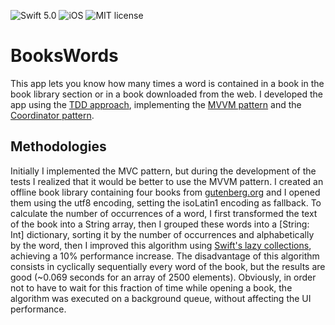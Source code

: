 ![Swift 5.0](https://img.shields.io/badge/Swift-5.0-orange.svg?style=flat) ![iOS](https://img.shields.io/badge/platform-iOS-%23989898.svg?color=blue) ![MIT license](https://img.shields.io/cocoapods/l/Tags.svg?style=flat&color=brightgreen)

# BooksWords
This app lets you know how many times a word is contained in a book in the book library section or in a book downloaded from the web. I developed the app using the [TDD approach](https://en.wikipedia.org/wiki/Test-driven_development), implementing the [MVVM pattern](https://en.wikipedia.org/wiki/Model%E2%80%93view%E2%80%93viewmodel) and the [Coordinator pattern](http://khanlou.com/2015/10/coordinators-redux/).

## Methodologies
Initially I implemented the MVC pattern, but during the development of the tests I realized that it would be better to use the MVVM pattern.
I created an offline book library containing four books from [gutenberg.org](https://www.gutenberg.org/) and I opened them using the utf8 encoding, setting the isoLatin1 encoding as fallback.
To calculate the number of occurrences of a word, I first transformed the text of the book into a String array, then I grouped these words into a [String: Int] dictionary, sorting it by the number of occurrences and alphabetically by the word, then I improved this algorithm using [Swift's lazy collections](https://developer.apple.com/documentation/swift/lazycollection), achieving a 10% performance increase.
The disadvantage of this algorithm consists in cyclically sequentially every word of the book, but the results are good (~0.069 seconds for an array of 2500 elements). Obviously, in order not to have to wait for this fraction of time while opening a book, the algorithm was executed on a background queue, without affecting the UI performance.
